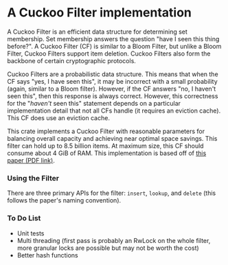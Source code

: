 # A Cuckoo Filter implementation

A Cuckoo Filter is an efficient data structure for determining set membership. Set membership answers the question "have I seen this thing before?". A Cuckoo Filter (CF) is similar to a Bloom Filter, but unlike a Bloom Filter, Cuckoo Filters support item deletion. Cuckoo Filters also form the backbone of certain cryptographic protocols.

Cuckoo Filters are a probabilistic data structure. This means that when the CF says "yes, I have seen this", it may be incorrect with a small probability (again, similar to a Bloom filter). However, if the CF answers "no, I haven't seen this", then this response is always correct. However, this correctness for the "_haven't_ seen this" statement depends on a particular implementation detail that not all CFs handle (it requires an eviction cache). This CF does use an eviction cache.  

This crate implements a Cuckoo Filter with reasonable parameters for balancing overall capacity and achieving near optimal space savings. This filter can hold up to 8.5 billion items. At maximum size, this CF should consume about 4 GiB of RAM. This implementation is based off of [this paper (PDF link)](https://www.cs.cmu.edu/~binfan/papers/conext14_cuckoofilter.pdf).

### Using the Filter

There are three primary APIs for the filter: `insert`, `lookup`, and `delete` (this follows the paper's naming convention). 

### To Do List

- Unit tests
- Multi threading (first pass is probably an RwLock on the whole filter, more granular locks are possible but may not be worth the cost)
- Better hash functions